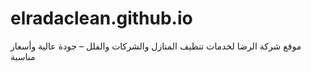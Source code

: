 # elradaclean.github.io
موقع شركة الرضا لخدمات تنظيف المنازل والشركات والفلل – جودة عالية وأسعار مناسبة
